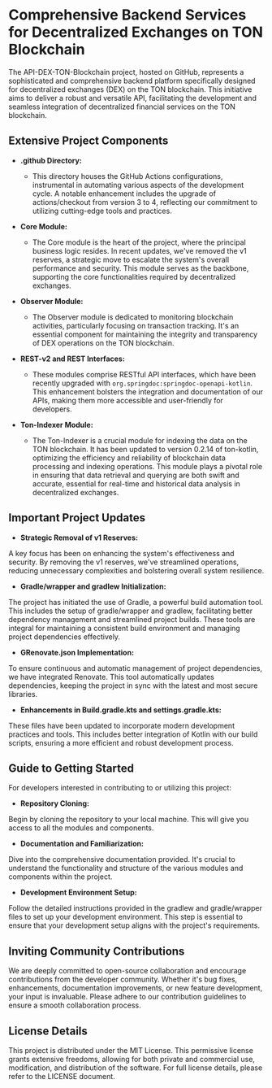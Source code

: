 # Comprehensive Backend Services for Decentralized Exchanges on TON Blockchain

The API-DEX-TON-Blockchain project, hosted on GitHub, represents a sophisticated and comprehensive backend platform specifically designed for decentralized exchanges (DEX) on the TON blockchain. This initiative aims to deliver a robust and versatile API, facilitating the development and seamless integration of decentralized financial services on the TON blockchain.

## Extensive Project Components

- **.github Directory:**
  - This directory houses the GitHub Actions configurations, instrumental in automating various aspects of the development cycle. A notable enhancement includes the upgrade of actions/checkout from version 3 to 4, reflecting our commitment to utilizing cutting-edge tools and practices.

- **Core Module:**
  - The Core module is the heart of the project, where the principal business logic resides. In recent updates, we've removed the v1 reserves, a strategic move to escalate the system's overall performance and security. This module serves as the backbone, supporting the core functionalities required by decentralized exchanges.

- **Observer Module:**
  - The Observer module is dedicated to monitoring blockchain activities, particularly focusing on transaction tracking. It's an essential component for maintaining the integrity and transparency of DEX operations on the TON blockchain.

- **REST-v2 and REST Interfaces:**
  - These modules comprise RESTful API interfaces, which have been recently upgraded with `org.springdoc:springdoc-openapi-kotlin`. This enhancement bolsters the integration and documentation of our APIs, making them more accessible and user-friendly for developers.

- **Ton-Indexer Module:**
  - The Ton-Indexer is a crucial module for indexing the data on the TON blockchain. It has been updated to version 0.2.14 of ton-kotlin, optimizing the efficiency and reliability of blockchain data processing and indexing operations. This module plays a pivotal role in ensuring that data retrieval and querying are both swift and accurate, essential for real-time and historical data analysis in decentralized exchanges.

## Important Project Updates

- **Strategic Removal of v1 Reserves:**

A key focus has been on enhancing the system's effectiveness and security. By removing the v1 reserves, we've streamlined operations, reducing unnecessary complexities and bolstering overall system resilience.

- **Gradle/wrapper and gradlew Initialization:**

The project has initiated the use of Gradle, a powerful build automation tool. This includes the setup of gradle/wrapper and gradlew, facilitating better dependency management and streamlined project builds. These tools are integral for maintaining a consistent build environment and managing project dependencies effectively.

- **GRenovate.json Implementation:**

To ensure continuous and automatic management of project dependencies, we have integrated Renovate. This tool automatically updates dependencies, keeping the project in sync with the latest and most secure libraries.

- **Enhancements in Build.gradle.kts and settings.gradle.kts:**

These files have been updated to incorporate modern development practices and tools. This includes better integration of Kotlin with our build scripts, ensuring a more efficient and robust development process.

## Guide to Getting Started

For developers interested in contributing to or utilizing this project:

- **Repository Cloning:**

Begin by cloning the repository to your local machine. This will give you access to all the modules and components.

- **Documentation and Familiarization:**

Dive into the comprehensive documentation provided. It's crucial to understand the functionality and structure of the various modules and components within the project.

- **Development Environment Setup:**

Follow the detailed instructions provided in the gradlew and gradle/wrapper files to set up your development environment. This step is essential to ensure that your development setup aligns with the project's requirements.

## Inviting Community Contributions

We are deeply committed to open-source collaboration and encourage contributions from the developer community. Whether it's bug fixes, enhancements, documentation improvements, or new feature development, your input is invaluable. Please adhere to our contribution guidelines to ensure a smooth collaboration process.

## License Details

This project is distributed under the MIT License. This permissive license grants extensive freedoms, allowing for both private and commercial use, modification, and distribution of the software. For full license details, please refer to the LICENSE document.

